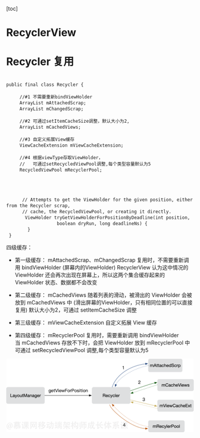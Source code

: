 [toc]

# RecyclerView


# Recycler 复用

```

public final class Recycler {     

     //#1 不需要重新bindViewHolder   
     ArrayList mAttachedScrap; 
     ArrayList mChangedScrap; 

     //#2 可通过setItemCacheSize调整，默认大小为2, 
     ArrayList mCachedViews; 
     
     //#3 自定义拓展View缓存 
     ViewCacheExtension mViewCacheExtension; 
     
     //#4 根据viewType存取ViewHolder，
     //   可通过setRecycledViewPool调整,每个类型容量默认为5 
     RecycledViewPool mRecyclerPool;



     
      // Attempts to get the ViewHolder for the given position, either from the Recycler scrap,
      // cache, the RecycledViewPool, or creating it directly.
       ViewHolder tryGetViewHolderForPositionByDeadline(int position,
                   boolean dryRun, long deadlineNs) {
        }
 }

```

四级缓存：

- 第一级缓存： mAttachedScrap、mChangedScrap
复用时，不需要重新调用 bindViewHolder     (屏幕内的ViewHolder)
RecyclerView 认为这中情况的 ViewHolder 还会再次出现在屏幕上，所以这两个集合缓存起来的 ViewHolder 状态、数据都不会改变

- 第二级缓存： mCachedViews
随着列表的滑动，被滑出的 ViewHolder 会被放到 mCachedViews 中  (滑出屏幕的ViewHolder，只有相同位置的可以直接复用)
默认大小为2，可通过 setItemCacheSize 调整

- 第三级缓存： mViewCacheExtension
自定义拓展 View 缓存 

- 第四级缓存： mRecyclerPool
复用时，需要重新调用 bindViewHolder  
当 mCachedViews 存放不下时，会把 ViewHolder 放到 mRecyclerPool 中
可通过 setRecycledViewPool 调整,每个类型容量默认为5 





![Recycler复用](../../../pics/android/view/Recycler复用.png)

